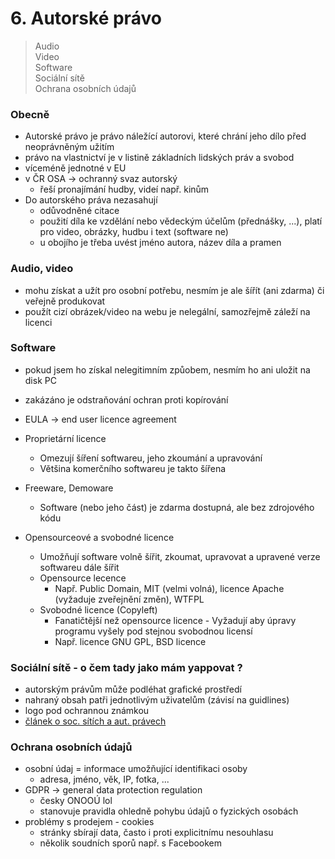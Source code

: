 # 6. Autorské právo

> Audio \
> Video \
> Software \
> Sociální sítě \
> Ochrana osobních údajů

### Obecně

- Autorské právo je právo náležící autorovi, které chrání jeho dílo před neoprávněným užitím
- právo na vlastnictví je v listině základních lidských práv a svobod
- víceméně jednotné v EU
- v ČR OSA -> ochranný svaz autorský
	- řeší pronajímání hudby, videí např. kinům
- Do autorského práva nezasahují
  - odůvodněné citace
  - použití díla ke vzdělání nebo vědeckým účelům (přednášky, ...), platí pro video, obrázky, hudbu i text (software ne)
  - u obojího je třeba uvést jméno autora, název díla a pramen

### Audio, video

- mohu získat a užít pro osobní potřebu, nesmím je ale šířít (ani zdarma) či veřejně produkovat
- použít cizí obrázek/video na webu je nelegální, samozřejmě záleží na licenci

### Software

- pokud jsem ho získal nelegitimním způobem, nesmím ho ani uložit na disk PC
- zakázáno je odstraňování ochran proti kopírování
- EULA -> end user licence agreement

- Proprietární licence
  - Omezují šíření softwareu, jeho zkoumání a upravování
  - Většina komerčního softwareu je takto šířena
- Freeware, Demoware
  - Software (nebo jeho část) je zdarma dostupná, ale bez zdrojového kódu
- Opensourceové a svobodné licence
  - Umožňují software volně šířit, zkoumat, upravovat a upravené verze softwareu dále šířit
  - Opensource lecence
    - Např. Public Domain, MIT (velmi volná), licence Apache (vyžaduje zveřejnění změn), WTFPL
  - Svobodné licence (Copyleft)
    - Fanatičtější než opensource licence - Vyžadují aby úpravy programu vyšely pod stejnou svobodnou licensí
    - Např. licence GNU GPL, BSD licence

### Sociální sítě - o čem tady jako mám yappovat ?
- autorským právům může podléhat grafické prostředí
- nahraný obsah patři jednotlivým uživatelům (závisí na guidlines)
- logo pod ochrannou známkou
- [článek o soc. sítích a aut. právech](https://www.mamtalent.cz/autorska-prava-a-socialni-site.phtml?program=1&ma__0__id_b=11871&ma__0__id_kp=40183)

### Ochrana osobních údajů
- osobní údaj = informace umožňující identifikaci osoby
  - adresa, jméno, věk, IP, fotka, ...
- GDPR -> general data protection regulation
  - česky ONOOÚ lol
  - stanovuje pravidla ohledně pohybu údajů o fyzických osobách
- problémy s prodejem - cookies
  - stránky sbírají data, často i proti explicitnímu nesouhlasu
  - několik soudních sporů např. s Facebookem

